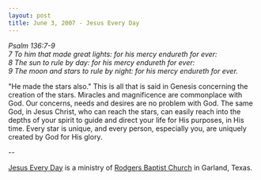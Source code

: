 ```yaml
---
layout: post
title: June 3, 2007 - Jesus Every Day
---
```


_Psalm 136:7-9  
7 To him that made great lights: for his mercy endureth for ever:  
8 The sun to rule by day: for his mercy endureth for ever:  
9 The moon and stars to rule by night: for his mercy endureth for
ever._

"He made the stars also." This is all that is said in Genesis
concerning the creation of the stars. Miracles and magnificence are
commonplace with God. Our concerns, needs and desires are no problem
with God. The same God, in Jesus Christ, who can reach the stars, can
easily reach into the depths of your spirit to guide and direct your
life for His purposes, in His time. Every star is unique, and every
person, especially you, are uniquely created by God for His glory.

 --

<a href=http://jesuseveryday.net>Jesus Every Day</a> is a ministry of <a href=http://rodgersbaptist.net>Rodgers Baptist Church</a> in Garland, Texas.
